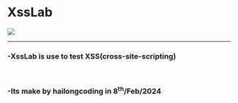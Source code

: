 <b>
<h1>XssLab</h1>
</b>
<img src="https://cdn-icons-png.flaticon.com/512/6071/6071111.png">
<hr>
<h3>-XssLab is use to test XSS(cross-site-scripting)</h3><br>
<h3>-Its make by hailongcoding in 8<sup>th</sup>/Feb/2024</h3>

